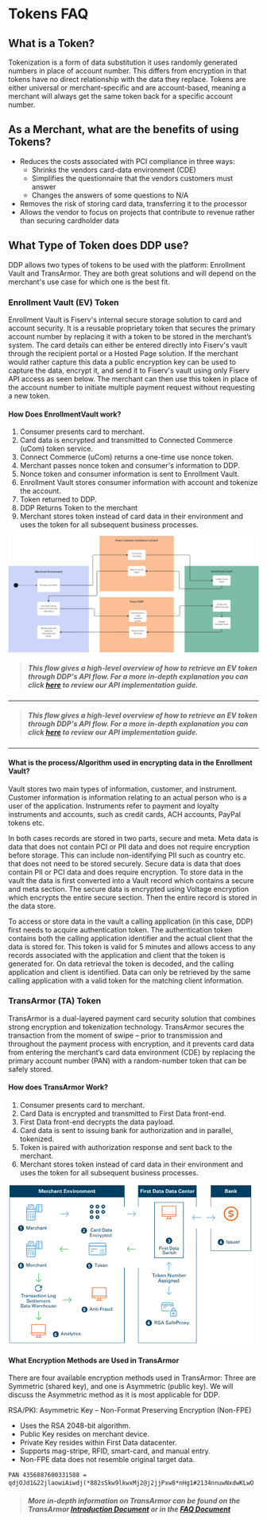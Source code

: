 # Tokens FAQ

## What is a Token?

Tokenization is a form of data substitution it uses randomly generated numbers in place of account number. This differs from encryption in that tokens have no direct relationship with the data they replace. Tokens are either universal or merchant-specific and are account-based, meaning a merchant will always get the same token back for a specific account number.

## As a Merchant, what are the benefits of using Tokens?

- Reduces the costs associated with PCI compliance in three ways:
  - Shrinks the vendors card-data environment (CDE)
  - Simplifies the questionnaire that the vendors customers must answer
  - Changes the answers of some questions to N/A
- Removes the risk of storing card data, transferring it to the processor
- Allows the vendor to focus on projects that contribute to revenue rather than securing cardholder data

## What Type of Token does DDP use?

DDP allows two types of tokens to be used with the platform: Enrollment Vault and TransArmor. They are both great solutions and will depend on the merchant's use case for which one is the best fit.

### Enrollment Vault (EV) Token

Enrollment Vault is Fiserv's internal secure storage solution to card and account security. It is a reusable proprietary token that secures the primary account number by replacing it with a token to be stored in the merchant’s system. The card details can either be entered directly into Fiserv's vault through the recipient portal or a Hosted Page solution. If the merchant would rather capture this data a public encryption key can be used to capture the data, encrypt it, and send it to Fiserv's vault using only Fiserv API access as seen below. The merchant can then use this token in place of the account number to initiate multiple payment request without requesting a new token.

#### How Does EnrollmentVault work?

1. Consumer presents card to merchant.
2. Card data is encrypted and transmitted to Connected Commerce (uCom) token service.
3. Connect Commerce (uCom) returns a one-time use nonce token.
4. Merchant passes nonce token and consumer's information to DDP.
5. Nonce token and consumer information is sent to Enrollment Vault.
6. Enrollment Vault stores consumer information with account and tokenize the account.
7. Token returned to DDP.
8. DDP Returns Token to the merchant
9. Merchant stores token instead of card data in their environment and uses the token for all subsequent business processes.

![EV Token Flow](../../assets/images/EV2_flow.png)

> ##### *This flow gives a high-level overview of how to retrieve an EV token through DDP's API flow. For a more in-depth explanation you can click [here](../docs/?path=docs/interactive-guide/apiflow.md) to review our API implementation guide.*

___

> ##### *This flow gives a high-level overview of how to retrieve an EV token through DDP's API flow. For a more in-depth explanation you can click [here](../../interactive-guide/apiflow.md) to review our API implementation guide.*

___

#### What is the process/Algorithm used in encrypting data in the Enrollment Vault?

Vault stores two main types of information, customer, and instrument. Customer information is information relating to an actual person who is a user of the application. Instruments refer to payment and loyalty instruments and accounts, such as credit cards, ACH accounts, PayPal tokens etc.

In both cases records are stored in two parts, secure and meta. Meta data is data that does not contain PCI or PII data and does not require encryption before storage. This can include non-identifying PII such as country etc. that does not need to be stored securely. Secure data is data that does contain PII or PCI data and does require encryption. To store data in the vault the data is first converted into a Vault record which contains a secure and meta section. The secure data is encrypted using Voltage encryption which encrypts the entire secure section. Then the entire record is stored in the data store.

To access or store data in the vault a calling application (in this case, DDP) first needs to acquire authentication token. The authentication token contains both the calling application identifier and the actual client that the data is stored for. This token is valid for 5 minutes and allows access to any records associated with the application and client that the token is generated for. On data retrieval the token is decoded, and the calling application and client is identified. Data can only be retrieved by the same calling application with a valid token for the matching client information.

### TransArmor (TA) Token

TransArmor is a dual-layered payment card security solution that combines strong encryption and tokenization technology. TransArmor secures the transaction from the moment of swipe – prior to transmission and throughout the payment process with encryption, and it prevents card data from entering the merchant’s card data environment (CDE) by replacing the primary account number (PAN) with a random-number token that can be safely stored.

#### How does TransArmor Work?

1. Consumer presents card to merchant.
2. Card Data is encrypted and transmitted to First Data front-end.
3. First Data front-end decrypts the data payload.
4. Card data is sent to issuing bank for authorization and in parallel, tokenized.
5. Token is paired with authorization response and sent back to the merchant.
6. Merchant stores token instead of card data in their environment and uses the token for all subsequent business processes.

![TA Token Flow](../../assets/images/ta-flow.png)

#### What Encryption Methods are Used in TransArmor

There are four available encryption methods used in TransArmor: Three are Symmetric (shared key), and one is Asymmetric (public key). We will discuss the Asymmetric method as it is most applicable for DDP.

RSA/PKI: Asymmetric Key – Non-Format Preserving Encryption (Non-FPE)

- Uses the RSA 2048-bit algorithm.
- Public Key resides on merchant device.
- Private Key resides within First Data datacenter.
- Supports mag-stripe, RFID, smart-card, and manual entry.
- Non-FPE data does not resemble original target data.

```no-highlight
PAN 4356887600331588 = qdjOJd1&22jlaowiAiwdj(*882sSkw9lkwxMj2@j2jjPxw8*nHg1#2134nnuwNxdwKLwO
```

> ##### More in-depth information on TransArmor can be found on the TransArmor [Introduction Document](https://merchants.fiserv.com/content/dam/s7/firstdata/us/en/article_listing/301-654-transarmor_ss_2p.pdf) or in the [FAQ Document](https://merchants.fiserv.com/content/dam/s7/firstdata/us/en/article_listing/TransArmor_FAQ_Transitional.pdf)
